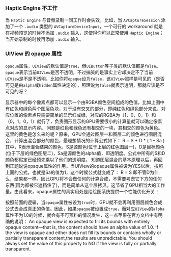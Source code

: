 ### Haptic Engine 不工作

当 `Haptic Engine` 与音频录制一同工作时会失效，比如，当 `AVCaptureSession` 添加了一个 `.audio` 类型的 `AVCaptureDeviceInput`，一个可行的 workaround 就是在视频预览的时候不添加 `.audio` 输入，这使得你可以正常使用 `Haptic Engine`；当开始录制的时候再添加 `.audio` 输入。

### UIView 的 opaque 属性

`opaque`属性，`UIView`的默认值是`true`，但`UIButton`等子类的默认值都是`false`。`opaque`表示当前`UIView`是否不透明，不过搞笑的是事实上它却决定不了当前`UIView`是不是不透明，比如你将`opaque`设为`false`，该`UIView`照样是可见的（是否可见是由`alpha`或`hidden`属性决定的），照理说为`false`就表示透明，那就应该是不可见的呀？

显示器中的每个像素点都可以显示一个由RGBA颜色空间组成的色值，比如上图中有红色和绿色两个图层色块，对于没有交叉的部分，即纯红色和绿色部分来说，对应位置的像素点只需要简单的显示红或绿，对应的RGBA为（1，0，0，1）和（0，1，0，1）就行了，负责图形显示的GPU需要很小的计算量就可以确定像素点对应的显示内容。
问题是红色和绿色还有相交的一块，其相交的颜色为黄色。这里的黄色是怎么来的呢？原来，GPU会通过图层一和图层二的颜色进行图层混合，计算出混合部分的颜色，最理想情况的计算公式如下：
R = S + D * ( 1 – Sa )
其中，R表示混合结果的颜色，S是源颜色(位于上层的红色图层一)，D是目标颜色(位于下层的绿色图层二)，Sa是源颜色的alpha值，即透明度。公式中所有的S和D颜色都假定已经预先乘以了他们的透明度。
知道图层混合的基本原理以后，再回到正题说说opaque属性的作用。当UIView的opaque属性被设为YES以后，按照上面的公式，也就是Sa的值为1，这个时候公式就变成了：
R = S
即不管D为什么，结果都一样。因此GPU将不会做任何的计算合成，不需要考虑它下方的任何东西(因为都被它遮挡住了)，而是简单从这个层拷贝。这节省了GPU相当大的工作量。由此看来，opaque属性的真实用处是给绘图系统提供一个性能优化开关！

按照前面的逻辑，当`opaque`属性被设为`true`时，GPU就不会再利用图层颜色合成公式去合成真正的色值。因此，如果`opaque`被设置成`true`，而对应`UIView`的`alpha`属性不为1.0的时候，就会有不可预料的情况发生，这一点苹果在官方文档中有明确的说明：
An opaque view is expected to fill its bounds with entirely opaque content—that is, the content should have an alpha value of 1.0. If the view is opaque and either does not fill its bounds or contains wholly or partially transparent content,the results are unpredictable. You should always set the value of this property to NO if the view is fully or partially transparent.

